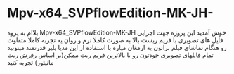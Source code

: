 # Mpv-x64_SVPflowEdition-MK-JH-
بلاام به پروه Mpv-x64_SVPflowEdition-MK-JH خوش آمدید
این پروژه جهت اجرایی فایل های تصویری با فریم ریست بالا به صورت کاملا نرم و روان یه تجربه کاملا متفاوت رو هنگام تماشای فیلم براتون به ارمغان میاره
با استفاده از این مدیا پلیر قدرتمند میتونید تمام فایلهای تصویری خودتون رو با بالاترین فریم ریت ممکن(بر اساس رفرش ریت مانیتور) تجربه کنید
